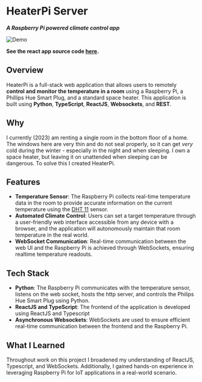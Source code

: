 # HeaterPi Server
***A Raspberry Pi powered climate control app***

![Demo](https://github.com/ItsNotCam/HeaterPi-Client/assets/46014191/17f970e3-a996-4818-9caa-183e60251834)

**See the react app source code [here](https://github.com/ItsNotCam/Alarm-Web-Client).**

## Overview
HeaterPi is a full-stack web application that allows users to remotely **control and monitor the temperature in a room** using a Raspberry Pi, a Phillips Hue Smart Plug, and a standard space heater. This application is built using **Python**, **TypeScript**, **ReactJS**, **Websockets**, and **REST**.

## Why
I currently (2023) am renting a single room in the bottom floor of a home. The windows here are very thin and do not seal properly, so it can get *very* cold during the winter - especially in the night and when sleeping. I own a space heater, but leaving it on unattended when sleeping can be dangerous. To solve this I created HeaterPi.

## Features
- **Temperature Sensor**: The Raspberry Pi collects real-time temperature data in the room to provide accurate information on the current temperature using the [DHT 11](https://components101.com/sensors/dht11-temperature-sensor#:~:text=use%20DHT11%20Sensors-,The%20DHT11%20is%20a%20commonly%20used%20Temperature%20and%20humidity%20sensor,to%20interface%20with%20other%20microcontrollers.) sensor.
- **Automated Climate Control**: Users can set a target temperature through a user-friendly web interface accessible from any device with a browser, and the application will autonomously maintain that room temperature in the real world.
- **WebSocket Communication**: Real-time communication between the web UI and the Raspberry Pi is achieved through WebSockets, ensuring realtime temperature readouts.

## Tech Stack
- **Python**: The Raspberry Pi communicates with the temperature sensor, listens on the web socket, hosts the http server, and controls the Philips Hue Smart Plug using Python.
- **ReactJS and TypeScript**: The frontend of the application is developed using ReactJS and Typescript
- **Asynchronous Websockets**: WebSockets are used to ensure efficient real-time communication between the frontend and the Raspberry Pi.

## What I Learned
Throughout work on this project I broadened my understanding of ReactJS, Typescript, and WebSockets. Additionally, I gained hands-on experience in leveraging Raspberry Pi for IoT applications in a real-world scenario.